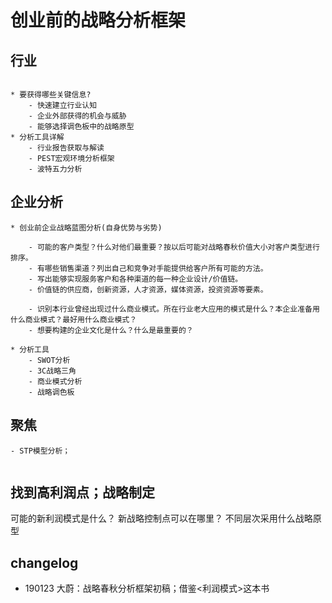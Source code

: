 # 创业前的战略分析框架

## 行业

```

* 要获得哪些关键信息?
    - 快速建立行业认知  
    - 企业外部获得的机会与威胁
    - 能够选择调色板中的战略原型
* 分析工具详解
    - 行业报告获取与解读
    - PEST宏观环境分析框架
    - 波特五力分析

```


## 企业分析

```
* 创业前企业战略蓝图分析(自身优势与劣势)

    - 可能的客户类型？什么对他们最重要？按以后可能对战略春秋价值大小对客户类型进行排序。
    - 有哪些销售渠道？列出自己和竞争对手能提供给客户所有可能的方法。
    - 写出能够实现服务客户和各种渠道的每一种企业设计/价值链。
    - 价值链的供应商，创新资源，人才资源，媒体资源，投资资源等要素。

    - 识别本行业曾经出现过什么商业模式。所在行业老大应用的模式是什么？本企业准备用什么商业模式？最好用什么商业模式？
    - 想要构建的企业文化是什么？什么是最重要的？

* 分析工具
    - SWOT分析
    - 3C战略三角
    - 商业模式分析
    - 战略调色板

```

## 聚焦

```
- STP模型分析；


```


## 找到高利润点；战略制定

可能的新利润模式是什么？
新战略控制点可以在哪里？
不同层次采用什么战略原型

## changelog

- 190123 大蔚：战略春秋分析框架初稿；借鉴<利润模式>这本书